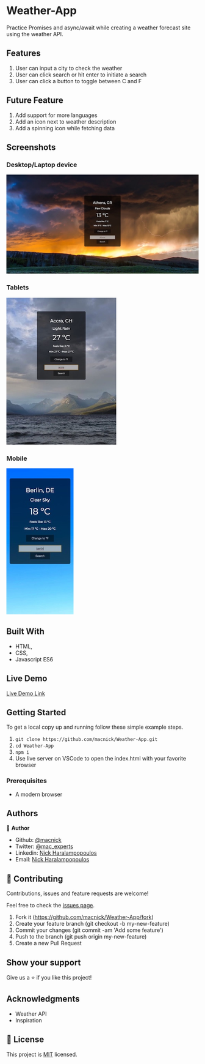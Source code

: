 # Weather-App

Practice Promises and async/await while creating a weather forecast site using the weather API.

## Features

1. User can input a city to check the weather
2. User can click search or hit enter to initiate a search
3. User can click a button to toggle between C and F

## Future Feature

1. Add support for more languages
2. Add an icon next to weather description
3. Add a spinning icon while fetching data

## Screenshots

### Desktop/Laptop device

<img src="/dist/img/iMac.jpg" alt="">

### Tablets

<img src="/dist/img/iPad.jpg" alt="">

### Mobile

<img src="/dist/img/iPhone.jpg" alt="">

## Built With

- HTML,
- CSS,
- Javascript ES6

## Live Demo

[Live Demo Link](https://macexperts.gr/dist/)

## Getting Started

To get a local copy up and running follow these simple example steps.

1. `git clone https://github.com/macnick/Weather-App.git`
2. `cd Weather-App`
3. `npm i`
4. Use live server on VSCode to open the index.html with your favorite browser

### Prerequisites

- A modern browser

## Authors

👤 **Author**

- Github: [@macnick](https://github.com/macnick)
- Twitter: [@mac_experts](https://twitter.com/mac_experts)
- Linkedin: [Nick Haralampopoulos](https://www.linkedin.com/in/nick-haralampopoulos/)
- Email: [Nick Haralampopoulos](mac.expert.nick@gmail.com)

## 🤝 Contributing

Contributions, issues and feature requests are welcome!

Feel free to check the [issues page](https://github.com/macnick/Weather-App/issues).

1. Fork it (https://github.com/macnick/Weather-App/fork)
2. Create your feature branch (git checkout -b my-new-feature)
3. Commit your changes (git commit -am 'Add some feature')
4. Push to the branch (git push origin my-new-feature)
5. Create a new Pull Request

## Show your support

Give us a ⭐️ if you like this project!

## Acknowledgments

- Weather API
- Inspiration

## 📝 License

This project is [MIT](LICENSE) licensed.
